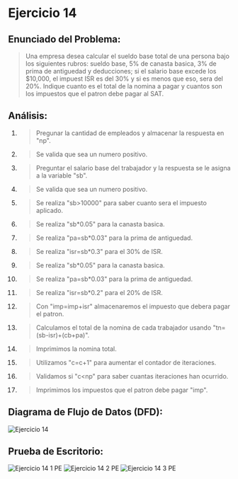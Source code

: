 # Ejercicio 14

## Enunciado del Problema:
> Una empresa desea calcular el sueldo base total de una persona bajo los siguientes rubros: sueldo base, 5% de canasta basica, 3% de prima de antiguedad y deducciones; si el salario base excede los $10,000, el impuest ISR es del 30% y si es menos que eso, sera del 20%.
> Indique cuanto es el total de la nomina a pagar y cuantos son los impuestos que el patron debe pagar al SAT.

## Análisis:
1. > Pregunar la cantidad de empleados y almacenar la respuesta en "np".
2. > Se valida que sea un numero positivo.
3. > Preguntar el salario base del trabajador y la respuesta se le asigna a la variable "sb".
4. > Se valida que sea un numero positivo.
5. > Se realiza "sb>10000" para saber cuanto sera el impuesto aplicado.
6. > Se realiza "sb*0.05" para la canasta basica.
7. > Se realiza "pa=sb*0.03" para la prima de antiguedad.
8. > Se realiza "isr=sb*0.3" para el 30% de ISR.
9. > Se realiza "sb*0.05" para la canasta basica.
10. > Se realiza "pa=sb*0.03" para la prima de antiguedad.
11. > Se realiza "isr=sb*0.2" para el 20% de ISR.
12. > Con "imp=imp+isr" almacenaremos el impuesto que debera pagar el patron.
13. > Calculamos el total de la nomina de cada trabajador usando "tn=(sb-isr)+(cb+pa)".
14. > Imprimimos la nomina total.
15. > Utilizamos "c=c+1" para aumentar el contador de iteraciones.
16. > Validamos si "c<np" para saber cuantas iteraciones han ocurrido.
17. > Imprimimos los impuestos que el patron debe pagar "imp".
    
## Diagrama de Flujo de Datos (DFD):
![Ejercicio 14](https://github.com/IvancitoMint/ICI-Portafolio_Parcial1/assets/145072070/a62cf056-e21c-4965-bef0-e939714f1b41)

## Prueba de Escritorio:
![Ejercicio 14 1 PE](https://github.com/IvancitoMint/ICI-Portafolio_Parcial1/assets/145072070/49bb1def-2968-47c5-9885-1a99c3a4378e)
![Ejercicio 14 2 PE](https://github.com/IvancitoMint/ICI-Portafolio_Parcial1/assets/145072070/48033c58-c907-41c8-8534-bc2b44a3aae6)
![Ejercicio 14 3 PE](https://github.com/IvancitoMint/ICI-Portafolio_Parcial1/assets/145072070/748554fa-66ab-4af4-adc7-64a326aa6eaf)
